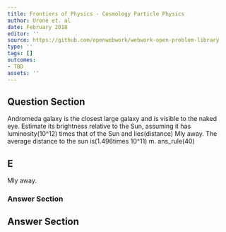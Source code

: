 ```yaml
---
title: Frontiers of Physics - Cosmology Particle Physics
author: Urone et. al
date: February 2018
editor: ''
source: https://github.com/openwebwork/webwork-open-problem-library
type: ''
tags: []
outcomes:
- TBD
assets: ''
---
```


## Question Section 

Andromeda galaxy is the closest large galaxy and is visible to the naked eye. Estimate
its brightness relative to the Sun, assuming it has luminosity(10^12) times that of the Sun and lies(distance) Mly away.
The average distance to the sun is(1.496times 10^11) m.
ans_rule(40)
## E
Mly away.
### Answer Section


## Answer Section

